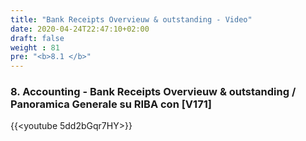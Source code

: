 ```yaml
---
title: "Bank Receipts Overvieuw & outstanding - Video"
date: 2020-04-24T22:47:10+02:00
draft: false
weight : 81
pre: "<b>8.1 </b>"
---
```


### 8. Accounting -  Bank Receipts Overvieuw & outstanding / Panoramica Generale su RIBA con [V171]
{{<youtube 5dd2bGqr7HY>}}


